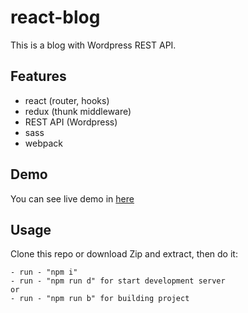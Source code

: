 # react-blog

This is a blog with Wordpress REST API.

## Features

- react (router, hooks)
- redux (thunk middleware)
- REST API (Wordpress)
- sass
- webpack

## Demo

You can see live demo in [here](http://w99762ln.beget.tech/react_blog/)

## Usage

Clone this repo or download Zip and extract, then do it:

```
- run - "npm i"
- run - "npm run d" for start development server
or
- run - "npm run b" for building project
```